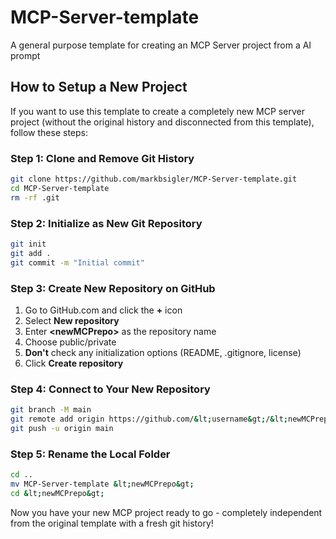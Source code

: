 # MCP-Server-template
A general purpose template for creating an MCP Server project from a AI prompt

## How to Setup a New Project

If you want to use this template to create a completely new MCP server project (without the original history and disconnected from this template), follow these steps:

### Step 1: Clone and Remove Git History

```bash
git clone https://github.com/markbsigler/MCP-Server-template.git
cd MCP-Server-template
rm -rf .git
```

### Step 2: Initialize as New Git Repository

```bash
git init
git add .
git commit -m "Initial commit"
```

### Step 3: Create New Repository on GitHub

1. Go to GitHub.com and click the **+** icon
2. Select **New repository** 
3. Enter **&lt;newMCPrepo&gt;** as the repository name
4. Choose public/private
5. **Don't** check any initialization options (README, .gitignore, license)
6. Click **Create repository**

### Step 4: Connect to Your New Repository

```bash
git branch -M main
git remote add origin https://github.com/&lt;username&gt;/&lt;newMCPrepo&gt;.git
git push -u origin main
```

### Step 5: Rename the Local Folder

```bash
cd ..
mv MCP-Server-template &lt;newMCPrepo&gt;
cd &lt;newMCPrepo&gt;
```

Now you have your new MCP project ready to go - completely independent from the original template with a fresh git history!
